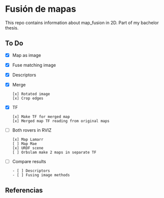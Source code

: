 # Fusión de mapas 

This repo contains information about map_fusion in 2D. Part of my bachelor thesis.

## To Do
- [x] Map as image
- [x] Fuse matching image
- [x] Descriptors
- [x] Merge

      [x] Rotated image
      [x] Crop edges
- [x] TF

      [x] Make TF for merged map
      [x] Merged map TF reading from original maps
- [ ] Both rovers in RVIZ

      [x] Map Lamarr
      [ ] Map Mae
      [x] URDF scene
      [ ] Orbslam make 2 maps in separate TF
- [ ] Compare results

      - [ ] Descriptors
      - [ ] Fusing image methods

## Referencias
[^1]:https://repositorio.upct.es/bitstream/handle/10317/3429/pfc5406.pdf%3Bjses
[^2]:https://docs.opencv.org/4.x/dc/dc3/tutorial_py_matcher.html
